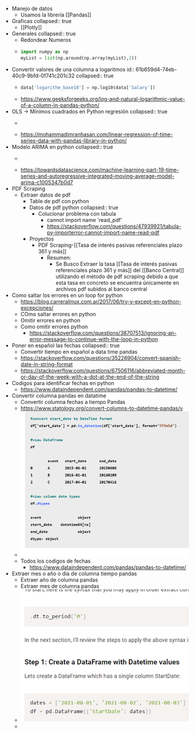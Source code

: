 - Manejo de datos
	- Usamos la librería [[Pandas]]
- Graficas
  collapsed:: true
	- [[Plotly]]
- Generales
  collapsed:: true
	- Redondear Numeros
	- ```python
	  import numpy as np
	  myList = list(np.around(np.array(myList),2))
	  ```
- Convertir valores de una columna a logaritmos
  id:: 61b659d4-74eb-40c9-9bfd-0f741c201c32
  collapsed:: true
	- ```python
	  data['logarithm_base10'] = np.log10(data['Salary'])
	  ```
	- https://www.geeksforgeeks.org/log-and-natural-logarithmic-value-of-a-column-in-pandas-python/
- OLS → Mínimos cuadrados en Python regresión 
  collapsed:: true
	- ```python
	  ```
	- https://mohammadimranhasan.com/linear-regression-of-time-series-data-with-pandas-library-in-python/
- Modelo ARIMA en python
  collapsed:: true
	- ```python
	  ```
	- https://towardsdatascience.com/machine-learning-part-19-time-series-and-autoregressive-integrated-moving-average-model-arima-c1005347b0d7
- PDF Scraping
	- Extraer datos de pdf
		- Table de pdf con python
		- Datos de pdf python
		  collapsed:: true
			- Colucionar problema con tabula
				- cannot import name 'read_pdf'
				- https://stackoverflow.com/questions/47939921/tabula-py-importerror-cannot-import-name-read-pdf
		- Proyectos
			- PDF Scraping-[[Tasa de interés pasivas referenciales plazo 361 y más]]
				- Resumen:
					- Se Busco Extraer la tasa [[Tasa de interés pasivas referenciales plazo 361 y más]] del [[Banco Central]] utilizando el método de  pdf scraping debido a que esta tasa en concreto se encuentra únicamente en archivos pdf subidos al banco central
- Como saltar los errores en un loop for python
	- https://blog.carreralinux.com.ar/2017/06/try-y-except-en-python-excepciones/
	- COmo saltar errores en python
	- Omitir errores en python
	- Como omitir errores python
		- https://stackoverflow.com/questions/38707513/ignoring-an-error-message-to-continue-with-the-loop-in-python
- Poner en español las fechas
  collapsed:: true
	- Convertir tiempo en español a data time pandas
	- https://stackoverflow.com/questions/35226904/convert-spanish-date-in-string-format
	- https://stackoverflow.com/questions/67506116/abbreviated-month-or-day-of-the-week-with-a-dot-at-the-end-of-the-string
- Codigos para identificar fechas en python
	- https://www.dataindependent.com/pandas/pandas-to-datetime/
- Convertir columna pandas en datatime
	- Convertir columna fechas a tiempo Pandas
	- https://www.statology.org/convert-columns-to-datetime-pandas/v
	- ![image.png](../assets/image_1642027499431_0.png)
	- Todos los codigos de fechas
		- https://www.dataindependent.com/pandas/pandas-to-datetime/
- Extraer mes o año o dia de columna tiempo pandas
	- Extraer año de columna pandas
	- Extraer mes de columna pandas
	- ![image.png](../assets/image_1642027544862_0.png)
	-
